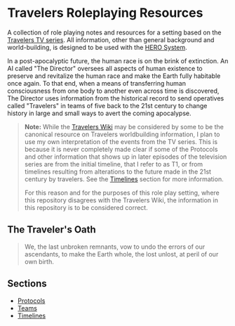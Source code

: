 # Travelers Roleplaying Resources

A collection of role playing notes and resources for a setting based on the [Travelers TV series][wikipedia]. All information, other than general background and world-building, is designed to be used with the [HERO System][hero].

[hero]: https://www.herogames.com
[wikipedia]: https://en.wikipedia.org/wiki/Travelers_(TV_series)

In a post-apocalyptic future, the human race is on the brink of extinction. An AI called "The Director" oversees all aspects of human existence to preserve and revitalize the human race and make the Earth fully habitable once again. To that end, when a means of transferring human consciousness from one body to another even across time is discovered, The Director uses information from the historical record to send operatives called "Travelers" in teams of five back to the 21st century to change history in large and small ways to avert the coming apocalypse.

> **Note:** While the [Travelers Wiki][travelers-wiki] may be considered by some to be the canonical resource on Travelers worldbuilding information, I plan to use my own interpretation of the events from the TV series. This is because it is never completely made clear if some of the Protocols and other information that shows up in later episodes of the television series are from the initial timeline, that I refer to as T1, or from timelines resulting from alterations to the future made in the 21st century by travelers. See the [Timelines](./timelines.md) section for more information.
> 
> For this reason and for the purposes of this role play setting, where this repository disagrees with the Travelers Wiki, the information in this repository is to be considered correct.

[travelers-wiki]: https://travelers.fandom.com/wiki/Travelers_Wiki

## The Traveler's Oath

> We, the last unbroken remnants, vow to undo the errors of our ascendants, to make the Earth whole, the lost unlost, at peril of our own birth.

## Sections

* [Protocols](./protocols.md)
* [Teams](./teams.md)
* [Timelines](./timelines.md)
